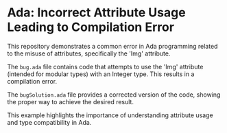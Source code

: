 # Ada: Incorrect Attribute Usage Leading to Compilation Error

This repository demonstrates a common error in Ada programming related to the misuse of attributes, specifically the 'Img' attribute.

The `bug.ada` file contains code that attempts to use the 'Img' attribute (intended for modular types) with an Integer type. This results in a compilation error.

The `bugSolution.ada` file provides a corrected version of the code, showing the proper way to achieve the desired result.

This example highlights the importance of understanding attribute usage and type compatibility in Ada.